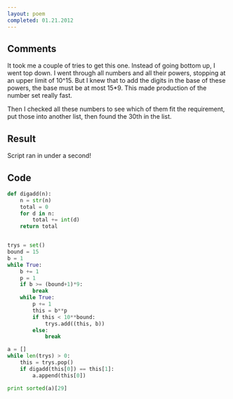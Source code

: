 ```yaml
---
layout: poem
completed: 01.21.2012
---
```


## Comments

It took me a couple of tries to get this one. Instead of going bottom up, I
went top down. I went through all numbers and all their powers, stopping at an
upper limit of 10^15. But I knew that to add the digits in the base of these
powers, the base must be at most 15*9. This made production of the number set
really fast.

Then I checked all these numbers to see which of them fit the requirement, put
those into another list, then found the 30th in the list.


## Result

Script ran in under a second!

## Code

```python
def digadd(n):
	n = str(n)
	total = 0
	for d in n:
		total += int(d)
	return total


trys = set()
bound = 15
b = 1
while True:
	b += 1
	p = 1
	if b >= (bound+1)*9:
		break
	while True:
		p += 1
		this = b**p
		if this < 10**bound:
			trys.add((this, b))
		else:
			break

a = []
while len(trys) > 0:
	this = trys.pop()
	if digadd(this[0]) == this[1]:
		a.append(this[0])

print sorted(a)[29]
```
